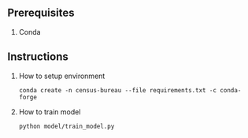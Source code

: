 ## Prerequisites

1. Conda

## Instructions

1. How to setup environment
    ```console
    conda create -n census-bureau --file requirements.txt -c conda-forge
    ```

2. How to train model
    ```console
    python model/train_model.py
    ```